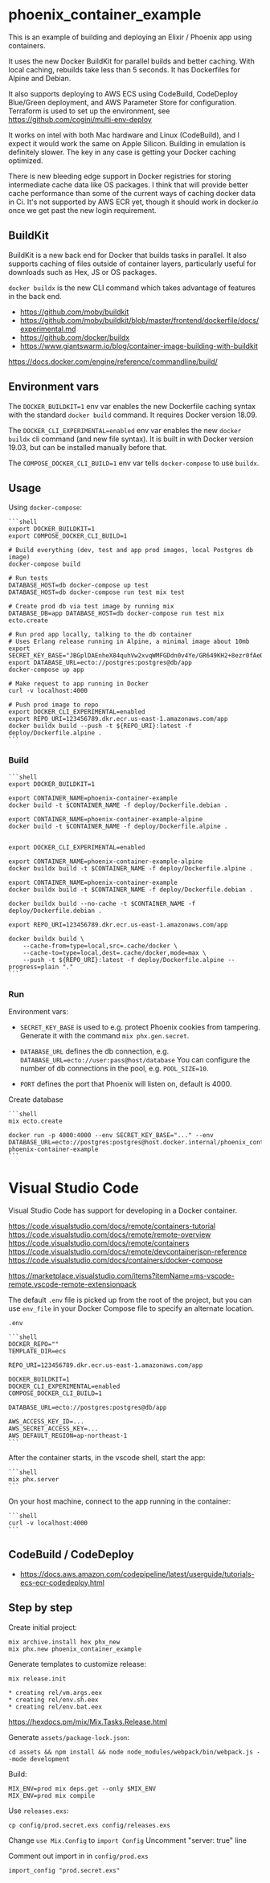 # phoenix_container_example

This is an example of building and deploying an Elixir / Phoenix
app using containers.

It uses the new Docker BuildKit for parallel builds and better caching.
With local caching, rebuilds take less than 5 seconds. It has Dockerfiles for
Alpine and Debian.

It also supports deploying to AWS ECS using CodeBuild, CodeDeploy Blue/Green
deployment, and AWS Parameter Store for configuration. Terraform is used to
set up the environment, see https://github.com/cogini/multi-env-deploy

It works on intel with both Mac hardware and Linux (CodeBuild), and I expect it
would work the same on Apple Silicon. Building in emulation is definitely
slower. The key in any case is getting your Docker caching optimized.

There is new bleeding edge support in Docker registries for storing
intermediate cache data like OS packages. I think that will provide better
cache performance than some of the current ways of caching docker data in Ci.
It's not supported by AWS ECR yet, though it should work in docker.io once we
get past the new login requirement.

## BuildKit

BuildKit is a new back end for Docker that builds tasks in parallel.
It also supports caching of files outside of container layers, particularly
useful for downloads such as Hex, JS or OS packages.

`docker buildx` is the new CLI command which takes advantage of features in the
back end.

* https://github.com/moby/buildkit
* https://github.com/moby/buildkit/blob/master/frontend/dockerfile/docs/experimental.md
* https://github.com/docker/buildx
* https://www.giantswarm.io/blog/container-image-building-with-buildkit

https://docs.docker.com/engine/reference/commandline/build/

## Environment vars

The `DOCKER_BUILDKIT=1` env var enables the new Dockerfile caching syntax with
the standard `docker build` command. It requires Docker version 18.09.

The `DOCKER_CLI_EXPERIMENTAL=enabled` env var enables the new `docker buildx`
cli command (and new file syntax). It is built in with Docker version 19.03, but
can be installed manually before that.

The `COMPOSE_DOCKER_CLI_BUILD=1` env var tells `docker-compose` to use `buildx`.

## Usage

Using `docker-compose`:

    ```shell
    export DOCKER_BUILDKIT=1
    export COMPOSE_DOCKER_CLI_BUILD=1

    # Build everything (dev, test and app prod images, local Postgres db image)
    docker-compose build

    # Run tests
    DATABASE_HOST=db docker-compose up test
    DATABASE_HOST=db docker-compose run test mix test

    # Create prod db via test image by running mix
    DATABASE_DB=app DATABASE_HOST=db docker-compose run test mix ecto.create

    # Run prod app locally, talking to the db container
    # Uses Erlang release running in Alpine, a minimal image about 10mb
    export SECRET_KEY_BASE="JBGplDAEnheX84quhVw2xvqWMFGDdn0v4Ye/GR649KH2+8ezr0fAeQ3kNbtbrY4U"
    export DATABASE_URL=ecto://postgres:postgres@db/app
    docker-compose up app

    # Make request to app running in Docker
    curl -v localhost:4000

    # Push prod image to repo
    export DOCKER_CLI_EXPERIMENTAL=enabled
    export REPO_URI=123456789.dkr.ecr.us-east-1.amazonaws.com/app
    docker buildx build --push -t ${REPO_URI}:latest -f deploy/Dockerfile.alpine .
    ```

### Build

    ```shell
    export DOCKER_BUILDKIT=1

    export CONTAINER_NAME=phoenix-container-example
    docker build -t $CONTAINER_NAME -f deploy/Dockerfile.debian .

    export CONTAINER_NAME=phoenix-container-example-alpine
    docker build -t $CONTAINER_NAME -f deploy/Dockerfile.alpine .


    export DOCKER_CLI_EXPERIMENTAL=enabled

    export CONTAINER_NAME=phoenix-container-example-alpine
    docker buildx build -t $CONTAINER_NAME -f deploy/Dockerfile.alpine .

    export CONTAINER_NAME=phoenix-container-example
    docker buildx build -t $CONTAINER_NAME -f deploy/Dockerfile.debian .

    docker buildx build --no-cache -t $CONTAINER_NAME -f deploy/Dockerfile.debian .

    export REPO_URI=123456789.dkr.ecr.us-east-1.amazonaws.com/app

    docker buildx build \
        --cache-from=type=local,src=.cache/docker \
        --cache-to=type=local,dest=.cache/docker,mode=max \
        --push -t ${REPO_URI}:latest -f deploy/Dockerfile.alpine --progress=plain "."
    ```

### Run

Environment vars:

* `SECRET_KEY_BASE` is used to e.g. protect Phoenix cookies from tampering.
Generate it with the command `mix phx.gen.secret`.

* `DATABASE_URL` defines the db connection, e.g. `DATABASE_URL=ecto://user:pass@host/database`
You can configure the number of db connections in the pool, e.g. `POOL_SIZE=10`.

* `PORT` defines the port that Phoenix will listen on, default is 4000.

Create database

    ```shell
    mix ecto.create

    docker run -p 4000:4000 --env SECRET_KEY_BASE="..." --env DATABASE_URL=ecto://postgres:postgres@host.docker.internal/phoenix_container_example_dev phoenix-container-example
    ```

# Visual Studio Code

Visual Studio Code has support for developing in a Docker container.

https://code.visualstudio.com/docs/remote/containers-tutorial
https://code.visualstudio.com/docs/remote/remote-overview
https://code.visualstudio.com/docs/remote/containers
https://code.visualstudio.com/docs/remote/devcontainerjson-reference
https://code.visualstudio.com/docs/containers/docker-compose

https://marketplace.visualstudio.com/items?itemName=ms-vscode-remote.vscode-remote-extensionpack

The default `.env` file is picked up from the root of the project, but you can
use `env_file` in your Docker Compose file to specify an alternate location.

`.env`

    ```shell
    DOCKER_REPO=""
    TEMPLATE_DIR=ecs

    REPO_URI=123456789.dkr.ecr.us-east-1.amazonaws.com/app

    DOCKER_BUILDKIT=1
    DOCKER_CLI_EXPERIMENTAL=enabled
    COMPOSE_DOCKER_CLI_BUILD=1

    DATABASE_URL=ecto://postgres:postgres@db/app

    AWS_ACCESS_KEY_ID=...
    AWS_SECRET_ACCESS_KEY=...
    AWS_DEFAULT_REGION=ap-northeast-1
    ```

After the container starts, in the vscode shell, start the app:

    ```shell
    mix phx.server
    ```

On your host machine, connect to the app running in the container:

    ```shell
    curl -v localhost:4000
    ```

## CodeBuild / CodeDeploy

* https://docs.aws.amazon.com/codepipeline/latest/userguide/tutorials-ecs-ecr-codedeploy.html

## Step by step

Create initial project:

    mix archive.install hex phx_new
    mix phx.new phoenix_container_example

Generate templates to customize release:

    mix release.init

    * creating rel/vm.args.eex
    * creating rel/env.sh.eex
    * creating rel/env.bat.eex

https://hexdocs.pm/mix/Mix.Tasks.Release.html

Generate `assets/package-lock.json`:

    cd assets && npm install && node node_modules/webpack/bin/webpack.js --mode development

Build:

    MIX_ENV=prod mix deps.get --only $MIX_ENV
    MIX_ENV=prod mix compile

Use `releases.exs`:

    cp config/prod.secret.exs config/releases.exs

Change `use Mix.Config` to `import Config`
Uncomment "server: true" line

Comment out import in in `config/prod.exs`

    import_config "prod.secret.exs"
